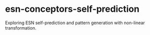 # esn-conceptors-self-prediction
Exploring ESN self-prediction and pattern generation with non-linear transformation.
